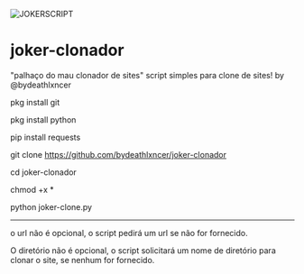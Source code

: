 ![JOKERSCRIPT](https://user-images.githubusercontent.com/83184525/127600462-7be977a4-8385-470a-85ab-e915dae470d4.gif)
# joker-clonador
"palhaço do mau clonador de sites" script simples para clone de sites! by @bydeathlxncer

pkg install git

pkg install python

pip install requests

git clone https://github.com/bydeathlxncer/joker-clonador

cd joker-clonador

chmod +x *

python joker-clone.py

-----------------------------------------------------------------------------------------------------------------
o url não é opcional, o script pedirá um url se não for fornecido.

O diretório não é opcional, o script solicitará um nome de diretório para clonar o site, se nenhum for fornecido.
